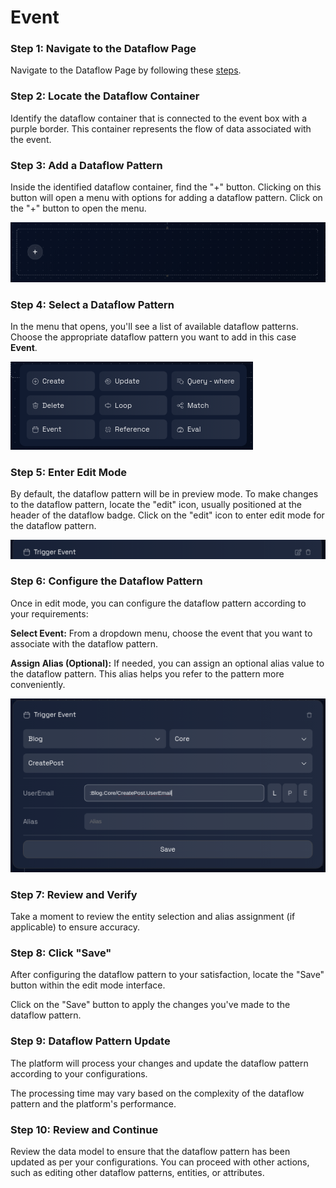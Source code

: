 # Event

### Step 1: Navigate to the Dataflow Page

Navigate to the Dataflow Page by following these [steps](../../navigate-to-dataflow-page.md).

### **Step 2: Locate the Dataflow Container**

Identify the dataflow container that is connected to the event box with a purple border. This container represents the flow of data associated with the event.

### **Step 3: Add a Dataflow Pattern**

Inside the identified dataflow container, find the "+" button. Clicking on this button will open a menu with options for adding a dataflow pattern. Click on the "+" button to open the menu.

![](../img/add-dataflow-1.png)

### **Step 4: Select a Dataflow Pattern**

In the menu that opens, you'll see a list of available dataflow patterns. Choose the appropriate dataflow pattern you want to add in this case **Event**.

![](../img/add-dataflow-2.png)

### **Step 5: Enter Edit Mode**

By default, the dataflow pattern will be in preview mode. To make changes to the dataflow pattern, locate the "edit" icon, usually positioned at the header of the dataflow badge. Click on the "edit" icon to enter edit mode for the dataflow pattern.

![](../img/event-pattern-1.png)

### **Step 6: Configure the Dataflow Pattern**

Once in edit mode, you can configure the dataflow pattern according to your requirements:

**Select Event:** From a dropdown menu, choose the event that you want to associate with the dataflow pattern.

**Assign Alias (Optional):** If needed, you can assign an optional alias value to the dataflow pattern. This alias helps you refer to the pattern more conveniently.

![](../img/event-pattern-2.png)

### **Step 7: Review and Verify**

Take a moment to review the entity selection and alias assignment (if applicable) to ensure accuracy.

### **Step 8: Click "Save"**

After configuring the dataflow pattern to your satisfaction, locate the "Save" button within the edit mode interface.

Click on the "Save" button to apply the changes you've made to the dataflow pattern.

### **Step 9: Dataflow Pattern Update**

The platform will process your changes and update the dataflow pattern according to your configurations.

The processing time may vary based on the complexity of the dataflow pattern and the platform's performance.

### **Step 10: Review and Continue**

Review the data model to ensure that the dataflow pattern has been updated as per your configurations. You can proceed with other actions, such as editing other dataflow patterns, entities, or attributes.